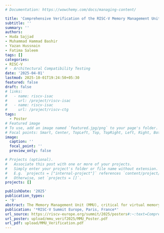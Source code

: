 ```yaml
---
# Documentation: https://wowchemy.com/docs/managing-content/

title: 'Comprehensive Verification of the RISC-V Memory Management Unit: Challenges and Solutions'
subtitle: ''
summary: ''
authors:
- Huda Sajjad
- Muhammad Hammad Bashir
- Yazan Hussnain
- Fatima Saleem
tags: []
categories:
- RISC-V
# - Architectural Compatibility Testing
date: '2025-04-01'
lastmod: 2025-10-01T19:24:50+05:30
featured: false
draft: false
# links:
#   - name: riscv-isac
#     url: /project/riscv-isac
#   - name: riscv-isac
#     url: /project/riscv-ctg
tags:
  - Poster
# Featured image
# To use, add an image named `featured.jpg/png` to your page's folder.
# Focal points: Smart, Center, TopLeft, Top, TopRight, Left, Right, BottomLeft, Bottom, BottomRight.
image:
  caption: ''
  focal_point: ''
  preview_only: false

# Projects (optional).
#   Associate this post with one or more of your projects.
#   Simply enter your project's folder or file name without extension.
#   E.g. `projects = ["internal-project"]` references `content/project/deep-learning/index.md`.
#   Otherwise, set `projects = []`.
projects: []

publishDate: '2025'
publication_types:
- '9'
abstract: The Memory Management Unit (MMU), critical for virtual memory translation and protection, demands rigorous verification due to its inherent complexity. This work details a two-step methodology to ensure MMU compliance with RISC-V Privileged ISA specification. First, a test suite was developed using the RISCOF framework, leveraging RISC-V ISAC for coverage analysis. Second, the suite was executed on the OpenHW Core-V Wally processor, employing ImperasDV as a reference model and riscvISACOV for functional coverage development. This approach identified a critical architectural bug in Core-V Wally’s MMU implementation, demonstrating the methodology’s effectiveness in validating memory management units.
publication: '*RISC-V Summit Europe, Paris, France*'
url_source: https://riscv-europe.org/summit/2025/posters#:~:text=Comprehensive%20Verification%20of%20the%20RISC%2DV%20Memory%20Management%20Unit%3A%20Challenges%20and%20Solutions
url_poster: upload/mmu_verif2025/MMU_Poster.pdf
url_pdf: upload/MMU_Verification.pdf
---
```

